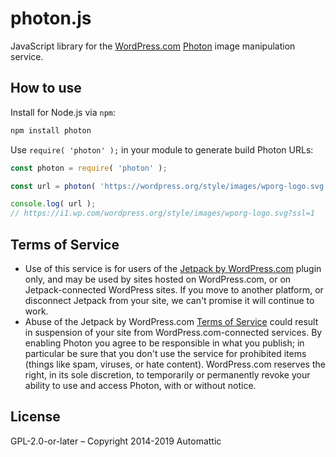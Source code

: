 # photon.js

JavaScript library for the [WordPress.com][] [Photon][] image manipulation service.

## How to use

Install for Node.js via `npm`:

```bash
npm install photon
```

Use `require( 'photon' );` in your module to generate build Photon URLs:

```js
const photon = require( 'photon' );

const url = photon( 'https://wordpress.org/style/images/wporg-logo.svg' );

console.log( url );
// https://i1.wp.com/wordpress.org/style/images/wporg-logo.svg?ssl=1
```

## Terms of Service

* Use of this service is for users of the [Jetpack by WordPress.com](http://wordpress.org/extend/plugins/jetpack/) plugin only, and may be used by sites hosted on WordPress.com, or on Jetpack-connected WordPress sites. If you move to another platform, or disconnect Jetpack from your site, we can't promise it will continue to work.
* Abuse of the Jetpack by WordPress.com [Terms of Service](http://en.wordpress.com/tos/) could result in suspension of your site from WordPress.com-connected services. By enabling Photon you agree to be responsible in what you publish; in particular be sure that you don't use the service for prohibited items (things like spam, viruses, or hate content). WordPress.com reserves the right, in its sole discretion, to temporarily or permanently revoke your ability to use and access Photon, with or without notice.

## License

GPL-2.0-or-later – Copyright 2014-2019 Automattic

[Node.js]: http://nodejs.org
[WordPress.com]: http://www.wordpress.com
[Photon]: http://developer.wordpress.com/docs/photon/
